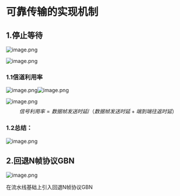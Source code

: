 # 可靠传输的实现机制

## 1.停止等待

![image.png](http://ww1.sinaimg.cn/large/006Uqzbtly1gel8tkismgj30q20cl477.jpg)

![image.png](http://ww1.sinaimg.cn/large/006Uqzbtly1gel8wjy1b1j30qy05ojwe.jpg)

### 1.1信道利用率

![image.png](http://ww1.sinaimg.cn/large/006Uqzbtly1gel8yyavsjj30ps0960w0.jpg)![image.png](http://ww1.sinaimg.cn/large/006Uqzbtly1gelb0wkh72j30pn0a6jy1.jpg)

![image.png](http://ww1.sinaimg.cn/large/006Uqzbtly1gelb3mjfd8j30pz09vtd7.jpg)
$$
信号利用率=数据帧发送时延/（数据帧发送时延 + 端到端往返时延）
$$

### 1.2**总结：**

![image.png](http://ww1.sinaimg.cn/large/006Uqzbtly1gelb6pqd9rj30qs0dsqex.jpg)

## 2.回退N帧协议GBN

![image.png](http://ww1.sinaimg.cn/large/006Uqzbtly1gelbc5la9tj30pf0a5jxg.jpg)

在流水线基础上引入回退N帧协议GBN

